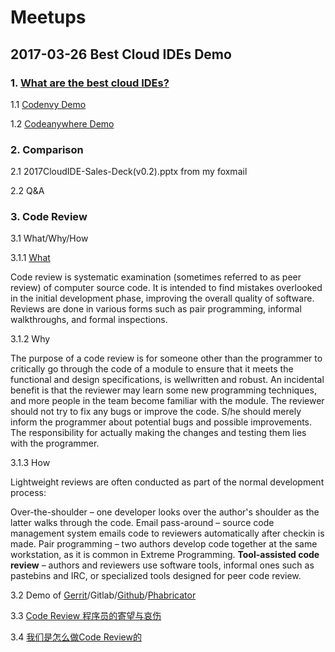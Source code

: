 # Meetups
## 2017-03-26 Best Cloud IDEs Demo

### 1. [What are the best cloud IDEs?](https://www.slant.co/topics/713/~best-cloud-ides)

   1.1 [Codenvy Demo](https://codenvy.io/)
   
   1.2 [Codeanywhere Demo](https://codeanywhere.com/)
   
### 2. Comparison

   2.1 2017CloudIDE-Sales-Deck(v0.2).pptx from my foxmail
   
   2.2 Q&A

### 3. Code Review

   3.1 What/Why/How
   
   3.1.1 [What](https://en.wikipedia.org/wiki/Code_review)
   
   Code review is systematic examination (sometimes referred to as peer review) of computer source code. It is intended to find mistakes overlooked in the initial development phase, improving the overall quality of software. Reviews are done in various forms such as pair programming, informal walkthroughs, and formal inspections.
   
   3.1.2 Why
   
   The purpose of a code review is for someone other than the programmer to critically go through the code of a module to ensure that it meets the functional and design specifications, is wellwritten and robust. An incidental benefit is that the reviewer may learn some new programming techniques, and more people in the team become familiar with the module. The reviewer should not try to fix any bugs or improve the code. S/he should merely inform the programmer about potential bugs and possible improvements. The responsibility for actually making the changes and testing them lies with the programmer.
   
   3.1.3 How
   
   Lightweight reviews are often conducted as part of the normal development process:

Over-the-shoulder – one developer looks over the author's shoulder as the latter walks through the code.
Email pass-around – source code management system emails code to reviewers automatically after checkin is made.
Pair programming – two authors develop code together at the same workstation, as it is common in Extreme Programming.
**Tool-assisted code review** – authors and reviewers use software tools, informal ones such as pastebins and IRC, or specialized tools designed for peer code review.
   
   
   3.2 Demo of [Gerrit](https://android-review.googlesource.com/#/c/349294/)/Gitlab/[Github](https://github.com/sonicning/HelloWorld/pull/3)/[Phabricator](https://phabricator.wikimedia.org/D592)
   
   3.3 [Code Review 程序员的寄望与哀伤](http://www.cnblogs.com/mindwind/p/5639008.html)
   
   3.4 [我们是怎么做Code Review的](http://www.cnblogs.com/wenhx/p/How-We-Code-Review.html)
